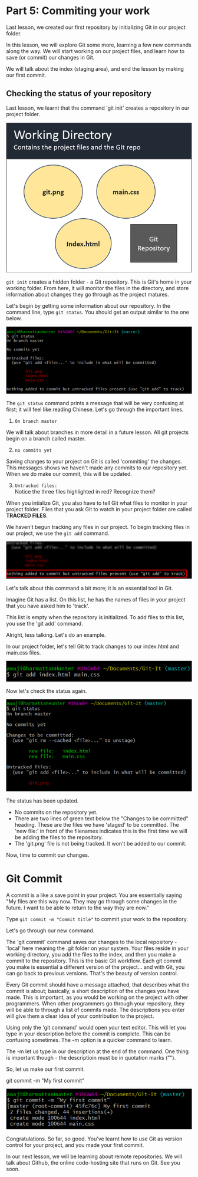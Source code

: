 # Part 5: Commiting your work 

Last lesson, we created our first repository by initializing Git in our project folder.

In this lesson, we will explore Git some more, learning a few new commands along the way. We will start working on our project files, and learn how to save (or commit) our changes in Git. 

We will talk about the index (staging area), and end the lesson by making our first commit.


## Checking the status of your repository

Last lesson, we learnt that the command 'git init' creates a repository in our project folder.  

![Git Status](./images/25-WorkingDirectory.png) 

`git init` creates a hidden folder - a Git repository. This is Git's home in your working folder. From here, it will monitor the files in the directory, and store information about changes they go through as the project matures. 

Let's begin by getting some information about our repository. In the command line, type `git status`. You should get an output similar to the one below.

![Git Status](./images/26-GitStatus.png)  

The `git status` command prints a message that will be very confusing at first; it will feel like reading Chinese. Let's go through the important lines.

 1. ` On branch master `

We will talk about branches in more detail in a future lesson.  All git projects begin on a branch called master.

 2. `no commits yet`

Saving changes to your project on Git is called 'commiting' the changes. This messages shows we haven't made any commits to our repository yet. When we do make our commit, this will be updated.
 
 3. `Untracked files: `   
Notice the three files highlighted in red? Recognize them?

When you intialize Git, you also have to tell Git what files to monitor in your project folder. Files that you ask Git to watch in your project folder are called __TRACKED FILES__.

We haven't begun tracking any files in our project. To begin tracking files in our project, we use the `git add` command.

![Git Status](./images/29-GitStatusHighlight.png)

Let's talk about this command a bit more; it is an essential tool in Git.

Imagine Git has a list. On this list, he has the names of files in your project that you have asked him to 'track'. 

This list is empty when the repository is initialized. To add files to this list, you use the 'git add' command.

Alright, less talking. Let's do an example.

In our project folder, let's tell Git to track changes to our index.html and main.css files.

![Git Status](./images/27-GitAddCommand.png)

Now let's check the status again.  

![Git Status](./images/28-StatusAfterAdd.png)  

The status has been updated.
 - No commits on the repository yet.
 - There are two lines of green text below the "Changes to be committed" heading. These are the files we have 'staged' to be committed. The 'new file:' in front of the filenames indicates this is the first time we will be adding the files to the repository.
- The 'git.png' file is not being tracked. It won't be added to our commit.  

Now, time to commit our changes.

# Git Commit
A commit is a like a save point in your project. You are essentially saying "My files are this way now. They may go through some changes in the future. I want to be able to return to the way they are now."


Type `git commit -m "Commit title"` to commit your work to the repository.

Let's go through our new command.

The 'git commit' command saves our changes to the local repository - 'local' here meaning the .git folder on your system. Your files reside in your working directory, you add the files to the index, and then you make a commit to the repository. This is the basic Git workflow. Each git commit you make is essential a different version of the project... and with Git, you can go back to previous versions. That's the beauty of version control.

Every Git commit should have a message attached, that describes what the commit is about; basically, a short description of the changes you have made. This is important, as you would be working on the project with other programmers. When other programmers go through your repository, they will be able to through a list of commits made. The descriptions you enter will give them a clear idea of your contribution to the project.

Using only the 'git command' would open your text editor. This will let you type in your description before the commit is complete. This can be confusing sometimes. The -m option is a quicker command to learn.

The -m let us type in our description at the end of the command. One thing is important though - the descriptioin must be in quotation marks ("").

So, let us make our first commit.

git commit -m "My first commit"  

![Git Status](./images/30-FirstCommit.png)  

Congratulations. So far, so good. You've learnt how to use Git as version control for your project, and you made your first commit.

In our next lesson, we will be learning about remote repositories. We will talk about Github, the online code-hosting site that runs on Git. See you soon.